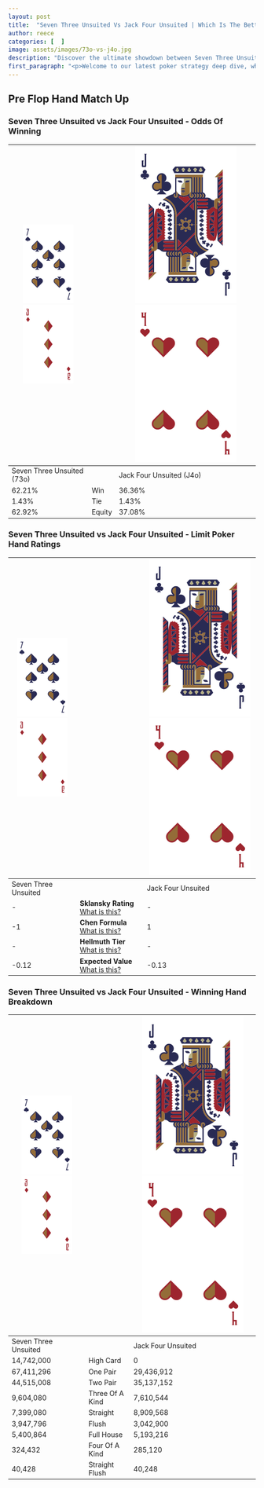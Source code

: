```yaml
---
layout: post
title:  "Seven Three Unsuited Vs Jack Four Unsuited | Which Is The Better Hand In Poker? A Complete Guide"
author: reece
categories: [  ]
image: assets/images/73o-vs-j4o.jpg
description: "Discover the ultimate showdown between Seven Three Unsuited and Jack Four Unsuited in poker! Uncover the odds, strategies, and scenarios where one hand triumphs over the other. Get ready to up your poker game with this thrilling analysis."
first_paragraph: "<p>Welcome to our latest poker strategy deep dive, where we're pitting two distinct hands against each other in a high-stakes showdown: Seven Three Unsuited vs Jack Four Unsuited.</p><p>In the dynamic world of poker, every decision counts, and knowing which hand holds the upper hand is key to your success at the table.</p><p>In this article, we'll dissect these two hands, explore the scenarios where one dominates the other, and equip you with the knowledge to make strategic choices that can tip the odds in your favor.</p><p>Get ready to unravel the intriguing dynamics of these poker hands and elevate your game to new heights.</p>"
---
```




[comment]: # (sp0)

## Pre Flop Hand Match Up

<div class="table hand-ratings" markdown="1"> 



### Seven Three Unsuited vs Jack Four Unsuited - Odds Of Winning


    
| ![image info](assets/images/hand1/7.png) ![image info](assets/images/hand1/3o.png) |  | ![image info](assets/images/hand2/J.png) ![image info](assets/images/hand2/4o.png) |
| -------- | -------- | -------- |
| Seven Three Unsuited (73o) |  | Jack Four Unsuited (J4o) |
| 62.21% | Win | 36.36% |
| 1.43% | Tie | 1.43% |
| 62.92% | Equity | 37.08% |




[comment]: # (sp1)



### Seven Three Unsuited vs Jack Four Unsuited - Limit Poker Hand Ratings


    
| ![image info](assets/images/hand1/7.png) ![image info](assets/images/hand1/3o.png) |  | ![image info](assets/images/hand2/J.png) ![image info](assets/images/hand2/4o.png) |
| -------- | -------- | -------- |
| Seven Three Unsuited |  | Jack Four Unsuited |
| - | **Sklansky Rating** [What is this?](/sklansky-rating-explained) | - |
| -1 | **Chen Formula** [What is this?](/chen-formula-explained) | 1 |
| - | **Hellmuth Tier** [What is this?](/Hellmuth-tier-explained) | - |
| -0.12 | **Expected Value** [What is this?](/expected-value-explained) | -0.13 |




[comment]: # (sp2)



### Seven Three Unsuited vs Jack Four Unsuited - Winning Hand Breakdown


    
| ![image info](assets/images/hand1/7.png) ![image info](assets/images/hand1/3o.png) |  | ![image info](assets/images/hand2/J.png) ![image info](assets/images/hand2/4o.png) |
| -------- | -------- | -------- |
| Seven Three Unsuited |  | Jack Four Unsuited |
| 14,742,000 | High Card | 0 |
| 67,411,296 | One Pair | 29,436,912 |
| 44,515,008 | Two Pair | 35,137,152 |
| 9,604,080 | Three Of A Kind | 7,610,544 |
| 7,399,080 | Straight | 8,909,568 |
| 3,947,796 | Flush | 3,042,900 |
| 5,400,864 | Full House | 5,193,216 |
| 324,432 | Four Of A Kind | 285,120 |
| 40,428 | Straight Flush | 40,248 |




[comment]: # (sp3)



</div>

[comment]: # (sp4)



[comment]: # (sp5)

